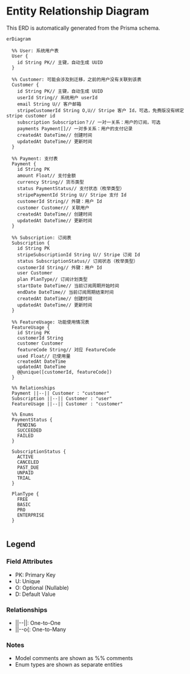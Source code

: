 # Entity Relationship Diagram

This ERD is automatically generated from the Prisma schema.

```mermaid
erDiagram

  %% User: 系统用户表
  User {
    id String PK// 主键，自动生成 UUID
  }

  %% Customer: 可能会涉及到迁移，之前的用户没有关联到该表
  Customer {
    id String PK// 主键，自动生成 UUID
    userId String// 系统用户 userId
    email String U// 客户邮箱
    stripeCustomerId String O,U// Stripe 客户 Id，可选，免费版没有绑定 stripe customer id
    subscription Subscription？// 一对一关系：用户的订阅，可选
    payments Payment[]// 一对多关系：用户的支付记录
    createdAt DateTime// 创建时间
    updatedAt DateTime// 更新时间
  }

  %% Payment: 支付表
  Payment {
    id String PK
    amount Float// 支付金额
    currency String// 货币类型
    status PaymentStatus// 支付状态（枚举类型）
    stripePaymentId String U// Stripe 支付 Id
    customerId String// 外键：用户 Id
    customer Customer// 关联用户
    createdAt DateTime// 创建时间
    updatedAt DateTime// 更新时间
  }

  %% Subscription: 订阅表
  Subscription {
    id String PK
    stripeSubscriptionId String U// Stripe 订阅 Id
    status SubscriptionStatus// 订阅状态（枚举类型）
    customerId String// 外键：用户 Id
    user Customer
    plan PlanType// 订阅计划类型
    startDate DateTime// 当前订阅周期开始时间
    endDate DateTime// 当前订阅周期结束时间
    createdAt DateTime// 创建时间
    updatedAt DateTime// 更新时间
  }

  %% FeatureUsage: 功能使用情况表
  FeatureUsage {
    id String PK
    customerId String
    customer Customer
    featureCode String// 对应 FeatureCode
    used Float// 已使用量
    createdAt DateTime
    updatedAt DateTime
    @@unique([customerId, featureCode])
  }

  %% Relationships
  Payment ||--|| Customer : "customer"
  Subscription ||--|| Customer : "user"
  FeatureUsage ||--|| Customer : "customer"

  %% Enums
  PaymentStatus {
    PENDING
    SUCCEEDED
    FAILED
  }

  SubscriptionStatus {
    ACTIVE
    CANCELED
    PAST_DUE
    UNPAID
    TRIAL
  }

  PlanType {
    FREE
    BASIC
    PRO
    ENTERPRISE
  }


```

## Legend

### Field Attributes
- PK: Primary Key
- U: Unique
- O: Optional (Nullable)
- D: Default Value

### Relationships
- ||--||: One-to-One
- ||--o{: One-to-Many

### Notes
- Model comments are shown as %% comments
- Enum types are shown as separate entities
